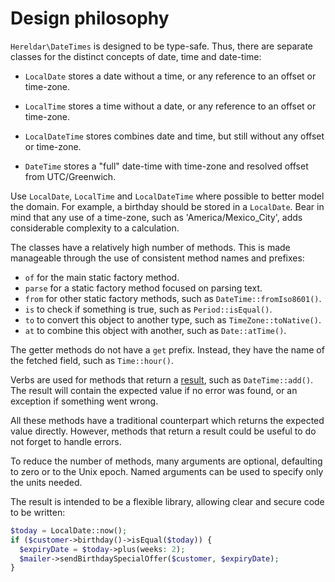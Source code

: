Design philosophy
=================

`Hereldar\DateTimes` is designed to be type-safe. Thus, there are
separate classes for the distinct concepts of date, time and
date-time:

- `LocalDate` stores a date without a time, or any reference to an
  offset or time-zone.

- `LocalTime` stores a time without a date, or any reference to an
  offset or time-zone.

- `LocalDateTime` stores combines date and time, but still without
  any offset or time-zone.

- `DateTime` stores a "full" date-time with time-zone and resolved
  offset from UTC/Greenwich.

Use `LocalDate`, `LocalTime` and `LocalDateTime` where possible to
better model the domain. For example, a birthday should be stored in a
`LocalDate`. Bear in mind that any use of a time-zone, such as
'America/Mexico_City', adds considerable complexity to a calculation.

The classes have a relatively high number of methods. This is made
manageable through the use of consistent method names and prefixes:

- `of` for the main static factory method.
- `parse` for a static factory method focused on parsing text.
- `from` for other static factory methods, such as `DateTime::fromIso8601()`.
- `is` to check if something is true, such as `Period::isEqual()`.
- `to` to convert this object to another type, such as `TimeZone::toNative()`.
- `at` to combine this object with another, such as `Date::atTime()`.

The getter methods do not have a `get` prefix. Instead, they have the
name of the fetched field, such as `Time::hour()`.

Verbs are used for methods that return a [result][php-results-doc],
such as `DateTime::add()`. The result will contain the expected value
if no error was found, or an exception if something went wrong.

All these methods have a traditional counterpart which returns the
expected value directly. However, methods that return a result could
be useful to do not forget to handle errors. 

To reduce the number of methods, many arguments are optional,
defaulting to zero or to the Unix epoch. Named arguments can be used
to specify only the units needed.

The result is intended to be a flexible library, allowing clear and
secure code to be written: 

```php
$today = LocalDate::now();
if ($customer->birthday()->isEqual($today)) {
  $expiryDate = $today->plus(weeks: 2);
  $mailer->sendBirthdaySpecialOffer($customer, $expiryDate);
}
```


[php-results-doc]: https://hereldar.github.io/php-results/
